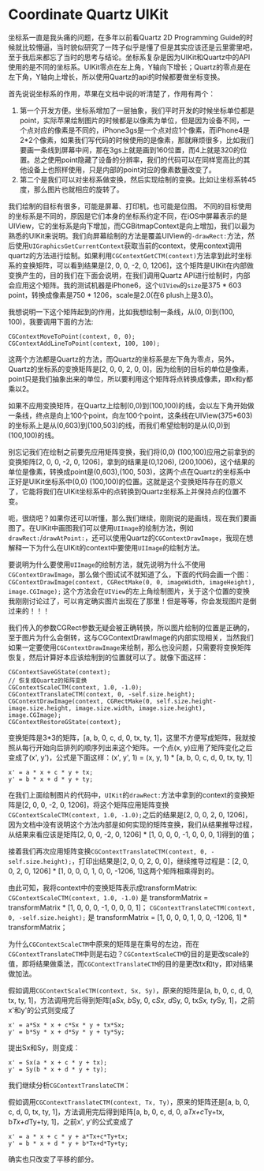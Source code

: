 # Coordinate Quartz UIKit

坐标系一直是我头痛的问题，在多年以前看Quartz 2D Programming Guide的时候就比较懵逼，当时貌似研究了一阵子似乎是懂了但是其实应该还是云里雾里吧，至于我后来都忘了当时的思考与结论。坐标系复杂是因为UIKit和Quartz中的API使用的是不同的坐标系。UIKit零点在左上角，Y轴向下增长；Quartz的零点是在左下角，Y轴向上增长，所以使用Quartz的api的时候都要做坐标变换。

首先说说坐标系的作用，苹果在文档中说的听清楚了，作用有两个：
1. 第一个开发方便。坐标系增加了一层抽象，我们平时开发的时候坐标单位都是point，实际苹果绘制图片的时候都是以像素为单位，但是因为设备不同，一个点对应的像素是不同的，iPhone3gs是一个点对应1个像素，而iPhone4是2*2个像素，如果我们写代码的时候使用的是像素，那就麻烦很多，比如我们要画一条线到屏幕中间，那在3gs上就是画到160位置，而4上就是320的位置。总之使用point隐藏了设备的分辨率，我们的代码可以在同样宽高比的其他设备上也照样使用，只是内部的point对应的像素数量改变了。
2. 第二个是我们可以对坐标系做变换，然后实现绘制的变换。比如让坐标系转45度，那么图片也就相应的旋转了。

我们绘制的目标有很多，可能是屏幕、打印机，也可能是位图。
不同的目标使用的坐标系是不同的，原因是它们本身的坐标系约定不同，在iOS中屏幕表示的是UIView，它的坐标系是向下增加，而CGBitmapContext是向上增加，我们以最为熟悉的UIKit来说明。我们向屏幕绘制的方法是覆盖UIView的`-drawRect:`方法，然后使用`UIGraphicsGetCurrentContext`获取当前的context，使用context调用quartz的方法进行绘制。如果利用`CGContextGetCTM(context)`方法拿到此时坐标系的变换矩阵，可以看到结果是[2, 0, 0, -2, 0, 1206]，这个矩阵是UIKit在内部做变换产生的，目的我们在下面会说明，在我们调用Quartz API进行绘制时，内部会应用这个矩阵。我的测试机器是iPhone6，这个`UIView`的`size`是375 * 603 point，转换成像素是750 * 1206，scale是2.0(在6 plush上是3.0)。

我想说明一下这个矩阵起到的作用，比如我想绘制一条线，从(0, 0)到(100, 100)，我要调用下面的方法:
```
CGContextMoveToPoint(context, 0, 0);
CGContextAddLineToPoint(context, 100, 100);
```
这两个方法都是Quartz的方法，而Quartz的坐标系是左下角为零点，另外，Quartz的坐标系的变换矩阵是[2, 0, 0, 2, 0, 0]，因为绘制的目标的单位是像素，point只是我们抽象出来的单位，所以要利用这个矩阵将点转换成像素，即x和y都乘以2。

如果不应用变换矩阵，在Quartz上绘制(0,0)到(100,100)的线，会以左下角开始做一条线，终点是向上100个point，向左100个point，这条线在UIView(375*603)的坐标系上是从(0,603)到(100,503)的线，而我们希望绘制的是从(0,0)到(100,100)的线。

别忘记我们在绘制之前要先应用矩阵变换，我们将(0,0) (100,100)应用之前拿到的变换矩阵[2, 0, 0, -2, 0, 1206]，拿到的结果是(0,1206), (200,1006)，这个结果的单位是像素，转换成point是(0,603),(100, 503)，这两个点在Quartz的坐标系中正好是UIKit坐标系中(0,0) (100,100)的位置。这就是这个变换矩阵存在的意义了，它能将我们在UIKit坐标系中的点转换到Quartz坐标系上并保持点的位置不变。

呃，很绕吧？如果你还可以听懂，那么我们继续，刚刚说的是画线，现在我们要画图了。在UIKit中画图我们可以使用`UIImage`的绘制方法，例如`drawRect:`/`drawAtPoint:`，还可以使用Quartz的`CGContextDrawImage`，我现在想解释一下为什么在UIKit的context中要使用`UIImage`的绘制方法。

要说明为什么要使用`UIImage`的绘制方法，就先说明为什么不使用`CGContextDrawImage`，那么做个图试试不就知道了么，下面的代码会画一个图：
`CGContextDrawImage(context, CGRectMake(0, 0, imageWidth, imageHeight), image.CGImage);`
这个方法会在`UIView`的左上角绘制图片，关于这个位置的变换我刚刚讨论过了，可以肯定确实图片出现在了那里！但是等等，你会发现图片是倒过来的！！！

我们传入的参数CGRect参数无疑会被正确转换，所以图片绘制的位置是正确的，至于图片为什么会倒转，这与CGContextDrawImage的内部实现相关，当然我们如果一定要使用`CGContextDrawImage`来绘制，那么也没问题，只需要将变换矩阵恢复，然后计算好本应该绘制到的位置就可以了。就像下面这样：

```
CGContextSaveGState(context);
// 恢复成Quartz的矩阵变换
CGContextScaleCTM(context, 1.0, -1.0);
CGContextTranslateCTM(context, 0, -self.size.height);
CGContextDrawImage(context, CGRectMake(0, self.size.height-image.size.height, image.size.width, image.size.height), image.CGImage);
CGContextRestoreGState(context);
```

变换矩阵是3*3的矩阵，[a, b, 0, c, d, 0, tx, ty, 1]，这里不方便写成矩阵，我就按照从每行开始向后排列的顺序列出来这个矩阵。一个点(x, y)应用了矩阵变化之后变成了(x', y')，公式是下面这样：(x', y', 1) = (x, y, 1) * [a, b, 0, c, d, 0, tx, ty, 1]
```
x' = a * x + c * y + tx;
y' = b * x + d * y + ty;
```

在我们上面绘制图片的代码中，`UIKit`的`drawRect:`方法中拿到的context的变换矩阵是[2, 0, 0, -2, 0, 1206]，将这个矩阵应用矩阵变换`CGContextScaleCTM(context, 1.0, -1.0);`之后的结果是[2, 0, 0, 2, 0, 1206]，
因为文档中没有说明这个方法内部是如何实现的矩阵变换，我们从结果推导过程，从结果来看应该是矩阵[2, 0, 0, -2, 0, 1206] * [1, 0, 0, 0, -1, 0, 0, 0, 1]得到的值；

接着我们再次应用矩阵变换`CGContextTranslateCTM(context, 0, -self.size.height);`，打印出结果是[2, 0, 0, 2, 0, 0]，继续推导过程是：[2, 0, 0, 2, 0, 1206] * [1, 0, 0, 0, 1, 0, 0, -1206, 1]这两个矩阵相乘得到的。

由此可知，我将context中的变换矩阵表示成transformMatrix:
`CGContextScaleCTM(context, 1.0, -1.0)` 是 transformMatrix = transformMatrix * [1, 0, 0, 0, -1, 0, 0, 0, 1]；
`CGContextTranslateCTM(context, 0, -self.size.height);` 是 transformMatrix = [1, 0, 0, 0, 1, 0, 0, -1206, 1] * transformMatrix；

为什么`CGContextScaleCTM`中原来的矩阵是在乘号的左边，而在`CGContextTranslateCTM`中则是右边？`CGContextScaleCTM`的目的是更改scale的值，即将结果做乘法，而`CGContextTranslateCTM`的目的是更改tx和ty，即对结果做加法。

假如调用`CGContextScaleCTM(context, Sx, Sy)`，原来的矩阵是[a, b, 0, c, d, 0, tx, ty, 1]，方法调用完后得到矩阵[a*Sx, b*Sy, 0, c*Sx, d*Sy, 0, tx*Sx, ty*Sy, 1]，之前x'和y'的公式则变成了
```
x' = a*Sx * x + c*Sx * y + tx*Sx;
y' = b*Sy * x + d*Sy * y + ty*Sy;
```
提出Sx和Sy，则变成：
```
x' = Sx(a * x + c * y + tx);
y' = Sy(b * x + d * y + ty);
```
我们继续分析`CGContextTranslateCTM`：

假如调用`CGContextTranslateCTM(context, Tx, Ty)`，原来的矩阵还是[a, b, 0, c, d, 0, tx, ty, 1]，方法调用完后得到矩阵[a, b, 0, c, d, 0, a*Tx+c*Ty+tx, b*Tx+d*Ty+ty, 1]，之前x', y'的公式变成了
```
x' = a * x + c * y + a*Tx+c*Ty+tx;
y' = b * x + d * y + b*Tx+d*Ty+ty;
```
确实也只改变了平移的部分。
